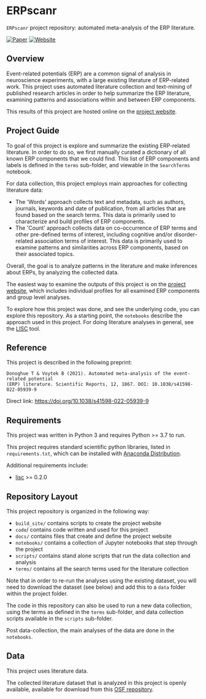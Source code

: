 # ERPscanr

`ERPscanr` project repository: automated meta-analysis of the ERP literature.

[![Paper](https://img.shields.io/badge/paper-s41598.022.05939.9-informational.svg)](https://doi.org/10.1038/s41598-022-05939-9)
[![Website](https://img.shields.io/badge/site-erpscanr.github.io-informational.svg)](http://erpscanr.github.io/)

## Overview

Event-related potentials (ERP) are a common signal of analysis in neuroscience experiments, with a large existing literature of ERP-related work.
This project uses automated literature collection and text-mining of published research articles in order to help summarize the ERP literature,
examining patterns and associations within and between ERP components.

This results of this project are hosted online on the [project website](http://erpscanr.github.io/).

## Project Guide

To goal of this project is explore and summarize the existing ERP-related literature.
In order to do so, we first manually curated a dictionary of all known ERP components that we could find.
This list of ERP components and labels is defined in the
`terms` sub-folder, and viewable in the `SearchTerms` notebook.

For data collection, this project employs main approaches for collecting literature data:
- The 'Words' approach collects text and metadata, such as authors, journals, keywords and date of publication, from all articles that are found based on the search terms. This data is primarily used to characterize and build profiles of ERP components.
- The 'Count' approach collects data on co-occurrence of ERP terms and other pre-defined terms of interest, including cognitive and/or disorder-related association terms of interest. This data is primarily used to examine patterns and similarities across ERP components, based on their associated topics.

Overall, the goal is to analyze patterns in the literature and make inferences about ERPs, by analyzing the collected data.

The easiest way to examine the outputs of this project is on the
[project website](http://erpscanr.github.io/), which includes
individual profiles for all examined ERP components and group level analyses.

To explore how this project was done, and see the underlying code, you can explore this repository.
As a starting point, the `notebooks` describe the approach used in this project. For doing literature analyses in general, see the
[LISC](https://github.com/lisc-tools/lisc) tool.

## Reference

This project is described in the following preprint:

    Donoghue T & Voytek B (2021). Automated meta-analysis of the event-related potential
    (ERP) literature. Scientific Reports, 12, 1867. DOI: 10.1038/s41598-022-05939-9

Direct link: https://doi.org/10.1038/s41598-022-05939-9

## Requirements

This project was written in Python 3 and requires Python >= 3.7 to run.

This project requires standard scientific python libraries, listed in `requirements.txt`, which can be installed with
[Anaconda Distribution](https://www.anaconda.com/distribution/).

Additional requirements include:
- [lisc](https://github.com/lisc-tools/lisc) >= 0.2.0

## Repository Layout

This project repository is organized in the following way:

- `build_site/` contains scripts to create the project website
- `code`/ contains code written and used for this project
- `docs/` contains files that create and define the project website
- `notebooks/` contains a collection of Jupyter notebooks that step through the project
- `scripts/` contains stand alone scripts that run the data collection and analysis
- `terms/` contains all the search terms used for the literature collection

Note that in order to re-run the analyses using the existing dataset, you will need to download the dataset (see below)
and add this to a `data` folder within the project folder.

The code in this repository can also be used to run a new data collection, using the terms as
defined in the `terms` sub-folder, and data collection scripts available in the `scripts` sub-folder.

Post data-collection, the main analyses of the data are done in the `notebooks`.

## Data

This project uses literature data.

The collected literature dataset that is analyzed in this project is openly available, available for download from this
[OSF repository](https://osf.io/g2ruj/).
